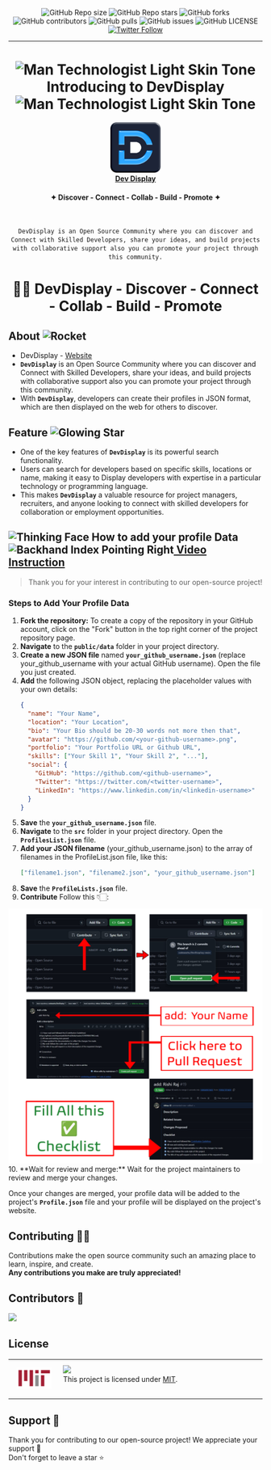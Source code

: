 <div align="center">                                                                        
  
  ![GitHub Repo size](https://img.shields.io/github/repo-size/codeaashu/DevDisplay)
  ![GitHub Repo stars](https://img.shields.io/github/stars/codeaashu/DevDisplay?style=social) 
  ![GitHub forks](https://img.shields.io/github/forks/codeaashu/DevDisplay?style=social)
  ![GitHub contributors](https://img.shields.io/github/contributors/codeaashu/DevDisplay)
  ![GitHub pulls](https://img.shields.io/github/issues-pr/codeaashu/DevDisplay?style=social)
  ![GitHub issues](https://img.shields.io/github/issues/codeaashu/DevDisplay?style=social)
  ![GitHub LICENSE](https://img.shields.io/github/license/codeaashu/DevDisplay?style=social)
[![Twitter Follow](https://img.shields.io/twitter/follow/warrior_aashuu?style=social)](https://twitter.com/intent/follow?screen_name=warrior_aashuu)

<hr>
  <h1 align="center"><img src="https://raw.githubusercontent.com/Tarikul-Islam-Anik/Animated-Fluent-Emojis/master/Emojis/People%20with%20professions/Man%20Technologist%20Light%20Skin%20Tone.png" alt="Man Technologist Light Skin Tone" width="25" height="25" /> Introducing to DevDisplay <img src="https://raw.githubusercontent.com/Tarikul-Islam-Anik/Animated-Fluent-Emojis/master/Emojis/People%20with%20professions/Man%20Technologist%20Light%20Skin%20Tone.png" alt="Man Technologist Light Skin Tone" width="25" height="25" /></h1>
  <img src="./public/devDisplayLOGO.png" width="100px" />
  <br><a href="https://DevDisplay.vercel.app/"><strong>Dev Display</strong></a>
  <h4 align="center">✦ Discover - Connect - Collab - Build - Promote ✦</h4></br>
  
  ` DevDisplay is an Open Source Community where you can discover and Connect with Skilled Developers, share your ideas, and build projects with collaborative support also you can promote your project through this community. `
</div>

<div align="center">
<h1>👩‍💻 DevDisplay - Discover - Connect - Collab - Build - Promote</h1>
</div>

<a id="about"></a>

## About <img src="https://raw.githubusercontent.com/Tarikul-Islam-Anik/Animated-Fluent-Emojis/master/Emojis/Travel%20and%20places/Rocket.png" alt="Rocket" width="25" height="25" />

- DevDisplay - [Website](https://DevDisplay.vercel.app/)
- **`DevDisplay`** is an Open Source Community where you can discover and Connect with Skilled Developers, share your ideas, and build projects with collaborative support also you can promote your project through this community.
- With **`DevDisplay`**, developers can create their profiles in JSON format, which are then displayed on the web for others to discover.

<a id="features"></a>

## Feature <img src="https://raw.githubusercontent.com/Tarikul-Islam-Anik/Animated-Fluent-Emojis/master/Emojis/Travel%20and%20places/Glowing%20Star.png" alt="Glowing Star" width="25" height="25" />

- One of the key features of **`DevDisplay`** is its powerful search functionality.
- Users can search for developers based on specific skills, locations or name, making it easy to Display developers with expertise in a particular technology or programming language.
- This makes **`DevDisplay`** a valuable resource for project managers, recruiters, and anyone looking to connect with skilled developers for collaboration or employment opportunities.

<a id="how-to-add-your-profile-data"></a>

## <img src="https://raw.githubusercontent.com/Tarikul-Islam-Anik/Animated-Fluent-Emojis/master/Emojis/Smilies/Thinking%20Face.png" alt="Thinking Face" width="25" height="25" /> How to add your profile Data <img src="https://raw.githubusercontent.com/Tarikul-Islam-Anik/Animated-Fluent-Emojis/master/Emojis/Hand%20gestures/Backhand%20Index%20Pointing%20Right.png" alt="Backhand Index Pointing Right" width="25" height="25" /><a href="https://youtu.be/fgqQqdY9Cno"><strong> Video Instruction</strong></a>

> Thank you for your interest in contributing to our open-source project! <br>

### Steps to Add Your Profile Data

1. **Fork the repository:** To create a copy of the repository in your GitHub account, click on the "Fork" button in the top right corner of the project repository page.
2. **Navigate** to the **`public/data`** folder in your project directory.
3. **Create a new JSON file** named **`your_github_username.json`** (replace your_github_username with your actual GitHub username). Open the file you just created.
4. **Add** the following JSON object, replacing the placeholder values with your own details:
   ```json
   {
     "name": "Your Name",
     "location": "Your Location",
     "bio": "Your Bio should be 20-30 words not more then that",
     "avatar": "https://github.com/<your-github-username>.png",
     "portfolio": "Your Portfolio URL or Github URL",
     "skills": ["Your Skill 1", "Your Skill 2", "..."],
     "social": {
       "GitHub": "https://github.com/<github-username>",
       "Twitter": "https://twitter.com/<twitter-username>",
       "LinkedIn": "https://www.linkedin.com/in/<linkedin-username>"
     }
   }
   ```
5. **Save** the **`your_github_username.json`** file.
6. **Navigate** to the **`src`** folder in your project directory. Open the **`ProfilesList.json`** file.
7. **Add your JSON filename** (your_github_username.json) to the array of filenames in the ProfileList.json file, like this:
   ```json
   ["filename1.json", "filename2.json", "your_github_username.json"]
   ```
8. **Save** the **`ProfileLists.json`** file.
9. **Contribute** Follow this 👇🏻:
  <img src="./public/How to contribute.png"/>
10. **Wait for review and merge:** Wait for the project maintainers to review and merge your changes.

Once your changes are merged, your profile data will be added to the project's **`Profile.json`** file and your profile will be displayed on the project's website.

<a id="contributing"></a>

## Contributing 👨‍💻

Contributions make the open source community such an amazing place to learn, inspire, and create. <br>
**Any contributions you make are truly appreciated!**

<a id="contributors"></a>

## Contributors 🤝

<a href="https://github.com/codeaashu/DevDisplay/graphs/contributors">
  <img src="https://contrib.rocks/image?repo=codeaashu/DevDisplay" />
</a>

<a id="license"></a>

## License

<table>
  <tr>
     <td>
       <p align="center"> <img src="https://github.com/malivinayak/malivinayak/blob/main/LICENSE-Logo/MIT.png?raw=true" width="80%"></img>
    </td>
    <td> 
      <img src="https://img.shields.io/badge/License-MIT-yellow.svg"/> <br> 
This project is licensed under <a href="./LICENSE">MIT</a>. <img width=2300/>
    </td>
  </tr>
</table>

<a id="support"></a>

## Support 🙏

Thank you for contributing to our open-source project! We appreciate your support 🚀 <br>
Don't forget to leave a star ⭐
